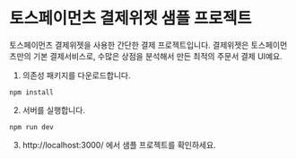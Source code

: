 # 토스페이먼츠 결제위젯 샘플 프로젝트

토스페이먼츠 결제위젯을 사용한 간단한 결제 프로젝트입니다. 결제위젯은 토스페이먼츠만의 기본 결제서비스로, 수많은 상점을 분석해서 만든 최적의 주문서 결제 UI예요.

1. 의존성 패키지를 다운로드합니다.

```
npm install
```

2. 서버를 실행합니다.

```
npm run dev
```

3. http://localhost:3000/ 에서 샘플 프로젝트를 확인하세요.
